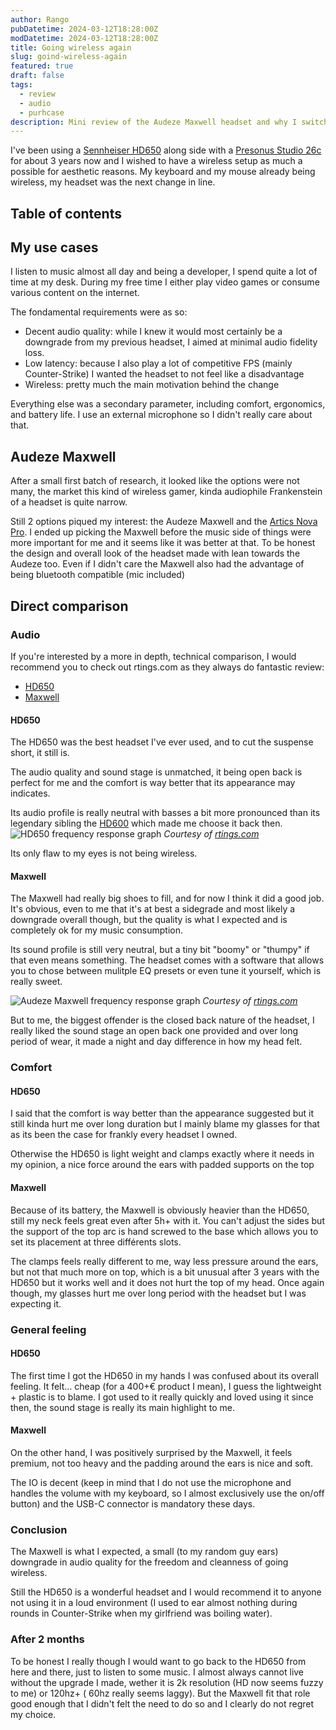 ```yaml
---
author: Rango
pubDatetime: 2024-03-12T18:28:00Z
modDatetime: 2024-03-12T18:28:00Z
title: Going wireless again
slug: goind-wireless-again
featured: true
draft: false
tags:
  - review
  - audio
  - purhcase
description: Mini review of the Audeze Maxwell headset and why I switched from a Sennheiser HD650
---
```


I've been using a [Sennheiser HD650](https://www.sennheiser-hearing.com/en-US/p/hd-650/) along side with
a [Presonus Studio 26c](https://www.presonus.com/en-US/interfaces/usb-audio-interfaces/studio-series/2777700404.html)
for about 3 years now and I wished to have a wireless setup as much a possible for aesthetic reasons.
My keyboard and my mouse already being wireless, my headset was the next change in line.

## Table of contents

## My use cases

I listen to music almost all day and being a developer, I spend quite a lot of time at my desk. During my free time I
either play video games or consume various content on the internet.

The fondamental requirements were as so:

- Decent audio quality: while I knew it would most certainly be a downgrade from my previous headset, I aimed at minimal
  audio fidelity loss.
- Low latency: because I also play a lot of competitive FPS (mainly Counter-Strike) I wanted the headset to not feel
  like a disadvantage
- Wireless: pretty much the main motivation behind the change

Everything else was a secondary parameter, including comfort, ergonomics, and battery life.
I use an external microphone so I didn't really care about that.

## Audeze Maxwell

After a small first batch of research, it looked like the options were not many, the market this kind of wireless gamer,
kinda audiophile Frankenstein of a headset is quite narrow.

Still 2 options piqued my interest: the Audeze Maxwell and
the [Artics Nova Pro](https://steelseries.com/gaming-headsets/arctis-nova-pro-wireless-pc-playstation). I ended up
picking the Maxwell before the music side of things were more important for me and it seems like it was better at that.
To be honest the design and overall look of the headset made with lean towards the Audeze too. Even if I didn't care the
Maxwell also had the advantage of being bluetooth compatible (mic included)

## Direct comparison

### Audio

If you're interested by a more in depth, technical comparison, I would recommend you to check out rtings.com as they always do fantastic review:

- [HD650](https://www.rtings.com/headphones/reviews/sennheiser/hd-650)
- [Maxwell](https://www.rtings.com/headphones/reviews/audeze/maxwell-wireless)

#### HD650

The HD650 was the best headset I've ever used, and to cut the suspense short, it still is.

The audio quality and sound stage is unmatched, it being open back is perfect for me and the comfort is way better that
its appearance may indicates.

Its audio profile is really neutral with basses a bit more pronounced than its legendary sibling
the [HD600](https://www.sennheiser-hearing.com/en-US/p/hd-600/) which made me choose it back then.
![HD650 frequency response graph](@assets/images/going-wireless/maxwell-graph.png)
_Courtesy of [rtings.com](https://www.rtings.com/headphones/1-5/graph/7903/frequency-response/sennheiser-hd-650/245)_

Its only flaw to my eyes is not being wireless.

#### Maxwell

The Maxwell had really big shoes to fill, and for now I think it did a good job. It's obvious, even to me that it's at
best a sidegrade and most likely a downgrade overall though, but the quality is what I expected and is completely ok for
my music consumption.

Its sound profile is still very neutral, but a tiny bit "boomy" or "thumpy" if that even means something.
The headset comes with a software that allows you to chose between mulitple EQ presets or even tune it yourself, which
is really sweet.

![Audeze Maxwell frequency response graph](@assets/images/going-wireless/maxwell-graph.png)
_Courtesy of [rtings.com](https://www.rtings.com/headphones/1-6/graph/21550/frequency-response/audeze-maxwell-wireless/37448)_

But to me, the biggest offender is the closed back nature of the headset, I really liked the sound stage an open back
one provided and over long period of wear, it made a night and day difference in how my head felt.

### Comfort

#### HD650

I said that the comfort is way better than the appearance suggested but it still kinda hurt me over long duration but I
mainly blame my glasses for that as its been the case for frankly every headset I owned.

Otherwise the HD650 is light weight and clamps exactly where it needs in my opinion, a nice force around the ears with
padded supports on the top

#### Maxwell

Because of its battery, the Maxwell is obviously heavier than the HD650, still my neck feels great even after 5h+ with
it.
You can't adjust the sides but the support of the top arc is hand screwed to the base which allows you to set its
placement at three différents slots.

The clamps feels really different to me, way less pressure around the ears, but not that much more on top, which is a
bit unusual after 3 years with the HD650 but it works well and it does not hurt the top of my head.
Once again though, my glasses hurt me over long period with the headset but I was expecting it.

### General feeling

#### HD650

The first time I got the HD650 in my hands I was confused about its overall feeling. It felt... cheap (for a 400+€
product I mean), I guess the lightweight + plastic is to blame.
I got used to it really quickly and loved using it since then, the sound stage is really its main highlight to me.

#### Maxwell

On the other hand, I was positively surprised by the Maxwell, it feels premium, not too heavy and the padding around the
ears is nice and soft.

The IO is decent (keep in mind that I do not use the microphone and handles the volume with my keyboard, so I almost
exclusively use the on/off button) and the USB-C connector is mandatory these days.

### Conclusion

The Maxwell is what I expected, a small (to my random guy ears) downgrade in audio quality for the freedom and cleanness
of going wireless.

Still the HD650 is a wonderful headset and I would recommend it to anyone not using it in a loud environment (I used to
ear almost nothing during rounds in Counter-Strike when my girlfriend was boiling water).

### After 2 months

To be honest I really though I would want to go back to the HD650 from here and there, just to listen to some music. I
almost always cannot live without the upgrade I made, wether it is 2k resolution (HD now seems fuzzy to me) or 120hz+ (
60hz really seems laggy).
But the Maxwell fit that role good enough that I didn't felt the need to do so and I clearly do not regret my choice.
